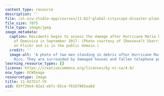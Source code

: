 ```yaml
---
content_type: resource
description: ''
file: /ol-ocw-studio-app/courses/11-027-global-cityscope-disaster-planning-and-post-disaster-rebuilding-and-recovery-spring-2017/03ff29e402a1ebfc65cef6167865aa6d_11-027S17-th.jpg
file_size: 7075
file_type: image/jpeg
image_metadata:
  caption: Residents begin to assess the damage after Hurricane Maria hit the island
    of Dominica in September 2017. (Photo courtesy of [Roosevelt Skerrit](https://flic.kr/p/YWuY3D)
    on Flickr and is in the public domain.)
  credit: ''
  image-alt: 'A photo of two men standing in debris after Hurricane Maria hit Puerto
    Rico. They are surrounded by damaged houses and fallen telephone poles and wires. '
learning_resource_types: []
license: https://creativecommons.org/licenses/by-nc-sa/4.0/
ocw_type: OCWImage
resourcetype: Image
title: 11-027S17-th
uid: 03ff29e4-02a1-ebfc-65ce-f6167865aa6d
---
```

